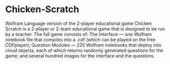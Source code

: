 # Chicken-Scratch
Wolfram Language version of the 2-player educational game
Chicken Scratch is a 2-player or 2-team educational game that is designed to be run by a teacher. The full game consists of: The Interface — one Wolfram notebook file that compiles into a .cdf (which can be played on the free CDFplayer); Question Modules — 225 Wolfram notebooks that deploy into cloud objects, each of which returns randomly generated questions for the game; and several hundred images for the interface and the questions.
